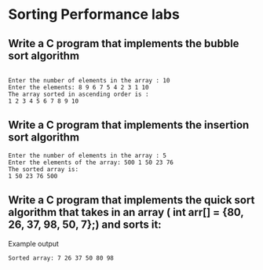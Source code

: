 # Sorting Performance labs 

## Write a C program that implements the bubble sort algorithm

``` Example output:

Enter the number of elements in the array : 10
Enter the elements: 8 9 6 7 5 4 2 3 1 10
The array sorted in ascending order is :
1 2 3 4 5 6 7 8 9 10

```
## Write a C program that implements the insertion sort algorithm

``` Example output:
Enter the number of elements in the array : 5
Enter the elements of the array: 500 1 50 23 76
The sorted array is:
1 50 23 76 500 

```
## Write a C program that implements the quick sort algorithm that takes in an array ( int arr[] = {80, 26, 37, 98, 50, 7};) and sorts it:
Example output
```
Sorted array: 7 26 37 50 80 98

```
